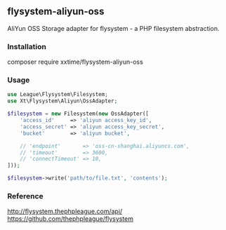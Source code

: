 ## flysystem-aliyun-oss 
AliYun OSS Storage adapter for flysystem - a PHP filesystem abstraction.

### Installation
composer require xxtime/flysystem-aliyun-oss

### Usage

```php
use League\Flysystem\Filesystem;
use Xt\Flysystem\Aliyun\OssAdapter;

$filesystem = new Filesystem(new OssAdapter([
    'access_id'     => 'aliyun access_key_id',
    'access_secret' => 'aliyun access_key_secret',
    'bucket'        => 'aliyun bucket',

    // 'endpoint'       => 'oss-cn-shanghai.aliyuncs.com',
    // 'timeout'        => 3600,
    // 'connectTimeout' => 10,
]));

$filesystem->write('path/to/file.txt', 'contents');
```

### Reference
http://flysystem.thephpleague.com/api/  
https://github.com/thephpleague/flysystem  